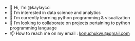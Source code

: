 - 👋 Hi, I’m @kaylaycci 
- 👀 I’m interested in data science and analytics
- 🌱 I’m currently learning python programming & visualization
- 💞️ I’m looking to collaborate on projects pertaining to python programming language
- 📫 How to reach me on my email : konuchukwu@gmail.com

<!---
kaylaycci/kaylaycci is a ✨ special ✨ repository because its `README.md` (this file) appears on your GitHub profile.
You can click the Preview link to take a look at your changes.
--->
